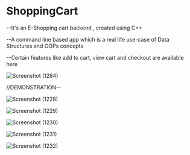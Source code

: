 # ShoppingCart

--It's an E-Shopping cart backend , created using C++

--A command line based app which is a real life use-case of Data Structures and OOPs concepts

--Certain features like add to cart, view cart and checkout are available here


![Screenshot (1284)](https://user-images.githubusercontent.com/66181120/164201744-3414ac84-8abf-4da8-9725-0b076add7123.png)


//DEMONSTRATION--


![Screenshot (1228)](https://user-images.githubusercontent.com/66181120/150594963-65a18d17-152d-421a-9d5c-39766d0da13f.png)

![Screenshot (1229)](https://user-images.githubusercontent.com/66181120/150594975-972d1ff6-f255-4e7f-9ce9-4a9fc2a6a34a.png)

![Screenshot (1230)](https://user-images.githubusercontent.com/66181120/150594987-0e4067af-1b28-4015-b24c-24be4a58746b.png)

![Screenshot (1231)](https://user-images.githubusercontent.com/66181120/150594995-a54d9bf2-fe56-4cdc-8fad-9b23215c9270.png)

![Screenshot (1232)](https://user-images.githubusercontent.com/66181120/150595005-af987c18-fe68-4401-8261-5bac98204fb5.png)
